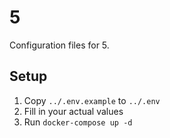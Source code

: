 # 5

Configuration files for 5.

## Setup

1. Copy `../.env.example` to `../.env`
2. Fill in your actual values
3. Run `docker-compose up -d`
